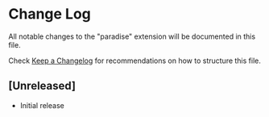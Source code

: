 # Change Log

All notable changes to the "paradise" extension will be documented in this file.

Check [Keep a Changelog](http://keepachangelog.com/) for recommendations on how to structure this file.

## [Unreleased]

- Initial release
